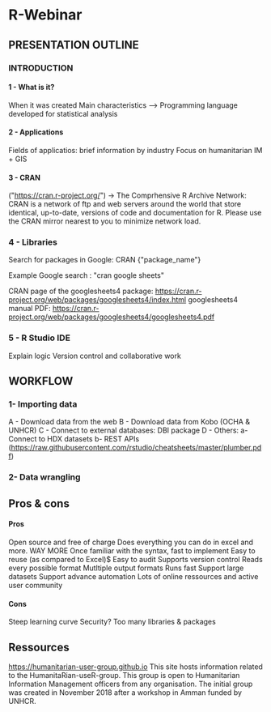 # R-Webinar


## PRESENTATION OUTLINE 

### INTRODUCTION

#### 1 - What is it?
When it was created
Main characteristics --> Programming language developed for statistical analysis 


#### 2 - Applications
Fields of applicatios: brief information by industry 
Focus on humanitarian IM + GIS

#### 3 - CRAN 
("https://cran.r-project.org/") -> The Comprhensive R Archive Network: CRAN is a network of ftp and web servers around the world that store identical, up-to-date, versions of code and documentation for R. Please use the CRAN mirror nearest to you to minimize network load. 

### 4 - Libraries 
Search for packages in Google: CRAN {"package_name"}

Example Google search : "cran google sheets"

CRAN page of the googlesheets4 package: https://cran.r-project.org/web/packages/googlesheets4/index.html
googlesheets4 manual PDF: https://cran.r-project.org/web/packages/googlesheets4/googlesheets4.pdf

### 5 - R Studio IDE
Explain logic
Version control and collaborative work

## WORKFLOW
### 1- Importing data
A - Download data from the web
B - Download data from Kobo (OCHA & UNHCR)
C - Connect to external databases: DBI package
D - Others:
  a- Connect to HDX datasets
  b- REST APIs (https://raw.githubusercontent.com/rstudio/cheatsheets/master/plumber.pdf)

### 2- Data wrangling





## Pros & cons
#### Pros
Open source and free of charge
Does everything you can do in excel and more. WAY MORE
Once familiar with the syntax, fast to implement
Easy to reuse (as compared to Excel)$
Easy to audit
Supports version control
Reads every possible format
Mutltiple output formats
Runs fast
Support large datasets
Support advance automation
Lots of online ressources and active user community 

#### Cons
Steep learning curve
Security?
Too many libraries & packages





## Ressources
https://humanitarian-user-group.github.io
This site hosts information related to the HumanitaRian-useR-group. This group is open to Humanitarian Information Management officers from any organisation. The initial group was created in November 2018 after a workshop in Amman funded by UNHCR.

